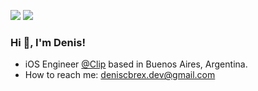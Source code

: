 [<img src="https://img.shields.io/badge/linkedin-%230077B5.svg?&style=for-the-badge&logo=linkedin&logoColor=white" />](https://www.linkedin.com/in/deniscbrex)
[<img src="https://img.shields.io/badge/twitter-%230077B5.svg?&style=for-the-badge&logo=x&logoColor=white&color=black" />](https://www.twitter.com/@denisbrex)

### Hi 👋, I'm Denis!

- iOS Engineer [@Clip](https://www.clip.mx/) based in Buenos Aires, Argentina.
- How to reach me: deniscbrex.dev@gmail.com
